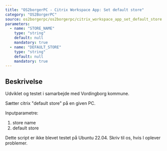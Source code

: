 ```yaml
---
title: "OS2borgerPC - Citrix Workspace App: Set default store"
category: "OS2BorgerPC"
source: os2borgerpc/os2borgerpc/citrix_workspace_app_set_default_store.sh
parameters:
  - name: "STORE_NAME"
    type: "string"
    default: null
    mandatory: true
  - name: "DEFAULT_STORE"
    type: "string"
    default: null
    mandatory: true
---
```


## Beskrivelse
Udviklet og testet i samarbejde med Vordingborg kommune.

Sætter citrix "default store" på en given PC.

Inputparametre:

1) store name
2) default store

Dette script er ikke blevet testet på Ubuntu 22.04. Skriv til os, hvis I oplever problemer.